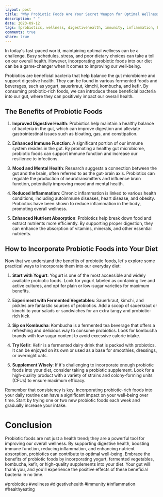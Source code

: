 ```yaml
---
layout: post
title: "Why Probiotic Foods Are Your Secret Weapon for Optimal Wellness"
description: " "
date: 2023-09-12
tags: [probiotics, wellness, digestivehealth, immunity, inflammation, healthyeating]
comments: true
share: true
---
```


In today's fast-paced world, maintaining optimal wellness can be a challenge. Busy schedules, stress, and poor dietary choices can take a toll on our overall health. However, incorporating probiotic foods into our diet can be a game-changer when it comes to improving our well-being. 

Probiotics are beneficial bacteria that help balance the gut microbiome and support digestive health. They can be found in various fermented foods and beverages, such as yogurt, sauerkraut, kimchi, kombucha, and kefir. By consuming probiotic-rich foods, we can introduce these beneficial bacteria into our gut, where they can positively impact our overall health.

## The Benefits of Probiotic Foods

1. **Improved Digestive Health**: Probiotics help maintain a healthy balance of bacteria in the gut, which can improve digestion and alleviate gastrointestinal issues such as bloating, gas, and constipation.

2. **Enhanced Immune Function**: A significant portion of our immune system resides in the gut. By promoting a healthy gut microbiome, probiotic foods can support immune function and increase our resilience to infections.

3. **Mood and Mental Health**: Research suggests a connection between the gut and the brain, often referred to as the gut-brain axis. Probiotics can regulate the production of neurotransmitters and influence brain function, potentially improving mood and mental health.

4. **Reduced Inflammation**: Chronic inflammation is linked to various health conditions, including autoimmune diseases, heart disease, and obesity. Probiotics have been shown to reduce inflammation in the body, promoting overall wellness.

5. **Enhanced Nutrient Absorption**: Probiotics help break down food and extract nutrients more efficiently. By supporting proper digestion, they can enhance the absorption of vitamins, minerals, and other essential nutrients.

## How to Incorporate Probiotic Foods into Your Diet

Now that we understand the benefits of probiotic foods, let's explore some practical ways to incorporate them into our everyday diet:

1. **Start with Yogurt**: Yogurt is one of the most accessible and widely available probiotic foods. Look for yogurt labeled as containing live and active cultures, and opt for plain or low-sugar varieties for maximum benefits.

2. **Experiment with Fermented Vegetables**: Sauerkraut, kimchi, and pickles are fantastic sources of probiotics. Add a scoop of sauerkraut or kimchi to your salads or sandwiches for an extra tangy and probiotic-rich kick.

3. **Sip on Kombucha**: Kombucha is a fermented tea beverage that offers a refreshing and delicious way to consume probiotics. Look for kombucha brands with low sugar content to avoid excessive calorie intake.

4. **Try Kefir**: Kefir is a fermented dairy drink that is packed with probiotics. It can be enjoyed on its own or used as a base for smoothies, dressings, or overnight oats.

5. **Supplement Wisely**: If it's challenging to incorporate enough probiotic foods into your diet, consider taking a probiotic supplement. Look for a high-quality product with a variety of strains and colony-forming units (CFUs) to ensure maximum efficacy.

Remember that consistency is key. Incorporating probiotic-rich foods into your daily routine can have a significant impact on your well-being over time. Start by trying one or two new probiotic foods each week and gradually increase your intake.

# Conclusion

Probiotic foods are not just a health trend; they are a powerful tool for improving our overall wellness. By supporting digestive health, boosting immune function, reducing inflammation, and enhancing nutrient absorption, probiotics can contribute to optimal well-being. Embrace the benefits of probiotic foods by incorporating yogurt, fermented vegetables, kombucha, kefir, or high-quality supplements into your diet. Your gut will thank you, and you'll experience the positive effects of these beneficial bacteria in no time.

#probiotics #wellness #digestivehealth #immunity #inflammation #healthyeating
